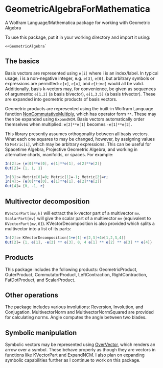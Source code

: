 # GeometricAlgebraForMathematica
A Wolfram Language/Mathematica package for working with Geometric Algebra

To use this package, put it in your working directory and import it using:
```
<<GeometricAlgebra`
```
## The basics

Basis vectors are represented using `e[i]` where i is an index/label. In typical usage, i is a non-negative integer, e.g. `e[3]`, `e[0]`, but arbitrary symbols or expressions are permitted: `e[x]`, `e[∞]`, and `e[time]` would all be valid. Additionally, basis k-vectors may, for convenience, be given as sequences of arguments: `e[1,2]` (a basis bivector), `e[1,3,5]` (a basis trivector). These are expanded into geometric products of basis vectors.

Geometric products are represented using the built-in Wolfram Language function [NonCommutativeMultiply](https://reference.wolfram.com/language/ref/NonCommutativeMultiply.html), which has operator form `**`. These may then be expanded using `ExpandNCM`. Basis vectors automatically order themselves when multiplied: `e[2]**e[1]` becomes `-e[1]**e[2]`.

This library presently assumes orthogonality between all basis vectors. What each one squares to may be changed, however, by assigning values to `Metric[i]`, which may be arbitrary expressions. This can be useful for Spacetime Algebra, Projective Geometric Algebra, and working in alternative charts, manifolds, or spaces. For example:

```Mathematica
In[2]:= {e[0]**e[0], e[1]**e[1], e[2]**e[2]}
Out[2]= {1, 1, 1}

In[3]:= Metric[0]=0; Metric[1]=-1; Metric[2]=r;
In[4]:= {e[0]**e[0], e[1]**e[1], e[2]**e[2]}
Out[4]= {0, -1, r}
```

## Multivector decomposition

`KVectorPart[mv,k]` will extract the k-vector part of a multivector `mv`. `ScalarPart[mv]` will give the scalar part of a multivector `mv` (equivalent to `KVectorPart[mv,0]`). KVectorDecomposition is also provided which splits a multivector into a list of its parts:

```Mathematica
In[2]:= KVectorDecomposition[1+e[1]-e[2,3]+4e[1,2,3,4]]                                                                
Out[2]= {1, e[1], -e[2] ** e[3], 0, 4 e[1] ** e[2] ** e[3] ** e[4]}
```

## Products

This package includes the following products: GeometricProduct, OuterProduct, CommutatorProduct, LeftContraction, RightContraction, FatDotProduct, and ScalarProduct.

## Other operations

The package includes various involutions: Reversion, Involution, and Conjugation. MultivectorNorm and MultivectorNormSquared are provided for calculating norms. Angle computes the angle between two blades.

## Symbolic manipulation

Symbolic vectors may be represented using [OverVector](https://reference.wolfram.com/language/ref/OverVector.html), which renders an arrow over a symbol. These behave properly as though they are vectors in functions like KVectorPart and ExpandNCM. I also plan on expanding symbolic capabilities further as I continue to work on this package.
